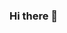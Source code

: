 ### Hi there 👋

<!--
**PEACHINATHAN/PEACHINATHAN** is a ✨ _special_ ✨ repository because its `README.md` (this file) appears on your GitHub profile.

Here are some ideas to get you started:

- 🔭 I’m currently working on ... Amazon Developement center Pvt Ltd 
- 🌱 I’m currently learning ... Data science 
- 👯 I’m looking to collaborate on ...
- 🤔 I’m looking for help with ...
- 💬 Ask me about ...
- 📫 How to reach me: ... peachinathan@yahoo.com
- 😄 Pronouns: ...he/him
- ⚡ Fun fact: ... I l
-->

